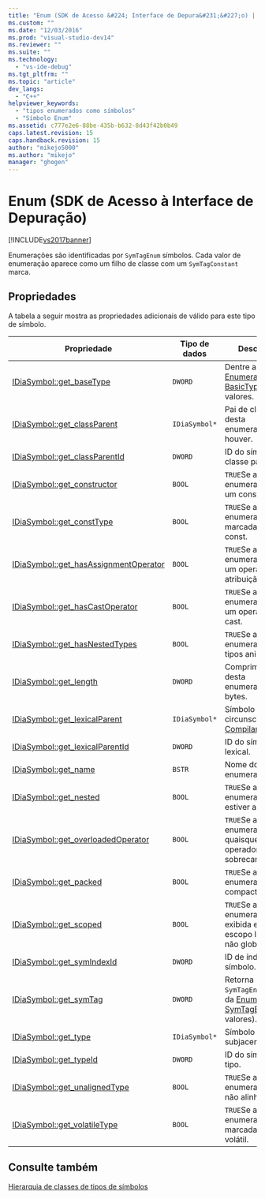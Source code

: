 ```yaml
---
title: "Enum (SDK de Acesso &#224; Interface de Depura&#231;&#227;o) | Microsoft Docs"
ms.custom: ""
ms.date: "12/03/2016"
ms.prod: "visual-studio-dev14"
ms.reviewer: ""
ms.suite: ""
ms.technology: 
  - "vs-ide-debug"
ms.tgt_pltfrm: ""
ms.topic: "article"
dev_langs: 
  - "C++"
helpviewer_keywords: 
  - "tipos enumerados como símbolos"
  - "Símbolo Enum"
ms.assetid: c777e2e6-88be-435b-b632-8d43f42b0b49
caps.latest.revision: 15
caps.handback.revision: 15
author: "mikejo5000"
ms.author: "mikejo"
manager: "ghogen"
---
```

# Enum (SDK de Acesso &#224; Interface de Depura&#231;&#227;o)
[!INCLUDE[vs2017banner](../../code-quality/includes/vs2017banner.md)]

Enumerações são identificadas por `SymTagEnum` símbolos.  Cada valor de enumeração aparece como um filho de classe com um `SymTagConstant` marca.  
  
## Propriedades  
 A tabela a seguir mostra as propriedades adicionais de válido para este tipo de símbolo.  
  
|Propriedade|Tipo de dados|Descrição|  
|-----------------|-------------------|---------------|  
|[IDiaSymbol::get\_baseType](../../debugger/debug-interface-access/idiasymbol-get-basetype.md)|`DWORD`|Dentre as [Enumeração BasicType](../../debugger/debug-interface-access/basictype.md) valores.|  
|[IDiaSymbol::get\_classParent](../Topic/IDiaSymbol::get_classParent.md)|`IDiaSymbol*`|Pai de classe desta enumeração, se houver.|  
|[IDiaSymbol::get\_classParentId](../Topic/IDiaSymbol::get_classParentId.md)|`DWORD`|ID do símbolo classe pai.|  
|[IDiaSymbol::get\_constructor](../../debugger/debug-interface-access/idiasymbol-get-constructor.md)|`BOOL`|`TRUE`Se a enumeração tem um construtor.|  
|[IDiaSymbol::get\_constType](../../debugger/debug-interface-access/idiasymbol-get-consttype.md)|`BOOL`|`TRUE`Se a enumeração está marcada como const.|  
|[IDiaSymbol::get\_hasAssignmentOperator](../../debugger/debug-interface-access/idiasymbol-get-hasassignmentoperator.md)|`BOOL`|`TRUE`Se a enumeração tem um operador de atribuição.|  
|[IDiaSymbol::get\_hasCastOperator](../Topic/IDiaSymbol::get_hasCastOperator.md)|`BOOL`|`TRUE`Se a enumeração tem um operador cast.|  
|[IDiaSymbol::get\_hasNestedTypes](../Topic/IDiaSymbol::get_hasNestedTypes.md)|`BOOL`|`TRUE`Se a enumeração tem tipos aninhados.|  
|[IDiaSymbol::get\_length](../../debugger/debug-interface-access/idiasymbol-get-length.md)|`DWORD`|Comprimento desta enumeração em bytes.|  
|[IDiaSymbol::get\_lexicalParent](../../debugger/debug-interface-access/idiasymbol-get-lexicalparent.md)|`IDiaSymbol*`|Símbolo de circunscrito [Compiland](../../debugger/debug-interface-access/compiland.md).|  
|[IDiaSymbol::get\_lexicalParentId](../../debugger/debug-interface-access/idiasymbol-get-lexicalparentid.md)|`DWORD`|ID do símbolo pai lexical.|  
|[IDiaSymbol::get\_name](../Topic/IDiaSymbol::get_name.md)|`BSTR`|Nome do tipo enumerado.|  
|[IDiaSymbol::get\_nested](../../debugger/debug-interface-access/idiasymbol-get-nested.md)|`BOOL`|`TRUE`Se a enumeração estiver aninhada.|  
|[IDiaSymbol::get\_overloadedOperator](../../debugger/debug-interface-access/idiasymbol-get-overloadedoperator.md)|`BOOL`|`TRUE`Se a enumeração tiver quaisquer operadores sobrecarregados.|  
|[IDiaSymbol::get\_packed](../Topic/IDiaSymbol::get_packed.md)|`BOOL`|`TRUE`Se a enumeração é compactada.|  
|[IDiaSymbol::get\_scoped](../../debugger/debug-interface-access/idiasymbol-get-scoped.md)|`BOOL`|`TRUE`Se a enumeração é exibida em um escopo léxico não globais.|  
|[IDiaSymbol::get\_symIndexId](../../debugger/debug-interface-access/idiasymbol-get-symindexid.md)|`DWORD`|ID de índice do símbolo.|  
|[IDiaSymbol::get\_symTag](../Topic/IDiaSymbol::get_symTag.md)|`DWORD`|Retorna `SymTagEnum` \(uma da [Enumeração SymTagEnum](../../debugger/debug-interface-access/symtagenum.md) valores\).|  
|[IDiaSymbol::get\_type](../../debugger/debug-interface-access/idiasymbol-get-type.md)|`IDiaSymbol*`|Símbolo de tipo subjacente.|  
|[IDiaSymbol::get\_typeId](../../debugger/debug-interface-access/idiasymbol-get-typeid.md)|`DWORD`|ID do símbolo de tipo.|  
|[IDiaSymbol::get\_unalignedType](../../debugger/debug-interface-access/idiasymbol-get-unalignedtype.md)|`BOOL`|`TRUE`Se a enumeração é não alinhada.|  
|[IDiaSymbol::get\_volatileType](../../debugger/debug-interface-access/idiasymbol-get-volatiletype.md)|`BOOL`|`TRUE`Se a enumeração está marcada como volátil.|  
  
## Consulte também  
 [Hierarquia de classes de tipos de símbolos](../../debugger/debug-interface-access/class-hierarchy-of-symbol-types.md)